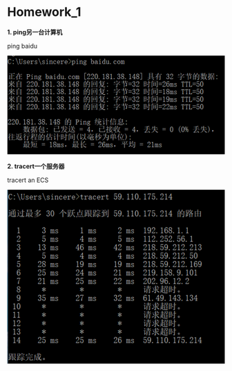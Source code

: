 # Homework_1

**1. ping另一台计算机**

ping baidu

![ping.png](https://github.com/SincereJoy/pics/blob/master/ping.png)

**2. tracert一个服务器**

tracert an ECS

![tracert.png](https://github.com/SincereJoy/pics/blob/master/tracert.png)
